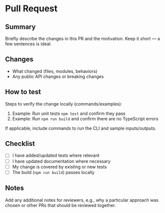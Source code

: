 <!--
Provide a clear, short description of what this PR does and why.
Use this template to help reviewers understand the intent and testing performed.
-->

# Pull Request

## Summary

Briefly describe the changes in this PR and the motivation. Keep it short — a few sentences is ideal.

## Changes

- What changed (files, modules, behaviors)
- Any public API changes or breaking changes

## How to test

Steps to verify the change locally (commands/examples):

1. Example: Run unit tests `npm test` and confirm they pass
2. Example: Run `npm run build` and confirm there are no TypeScript errors

If applicable, include commands to run the CLI and sample inputs/outputs.

## Checklist

- [ ] I have added/updated tests where relevant
- [ ] I have updated documentation where necessary
- [ ] My change is covered by existing or new tests
- [ ] The build (`npm run build`) passes locally

## Notes

Add any additional notes for reviewers, e.g., why a particular approach was chosen or other PRs that should be reviewed together.
